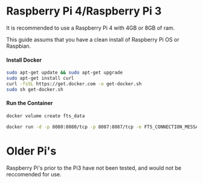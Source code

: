 # Raspberry Pi 4/Raspberry Pi 3
It is recommended to use a Raspberry Pi 4 with 4GB or 8GB of ram.

This guide assums that you have a clean install of Raspberry Pi OS or Raspbian.

#### Install Docker
```bash
sudo apt-get update && sudo apt-get upgrade
sudo apt-get install curl 
curl -fsSL https://get.docker.com -o get-docker.sh
sudo sh get-docker.sh
```
#### Run the Container
```bash
docker volume create fts_data

docker run -d -p 8080:8080/tcp -p 8087:8087/tcp -e FTS_CONNECTION_MESSAGE="Server Connection Message" -e FTS_SAVE_COT_TO_DB="True" -v fts_data:/host/system/folder --name fts --restart unless-stopped freetakteam/freetakserver:1.1.2
```

# Older Pi's
Raspberry Pi's prior to the Pi3 have not been tested, and would not be reccomended for use.